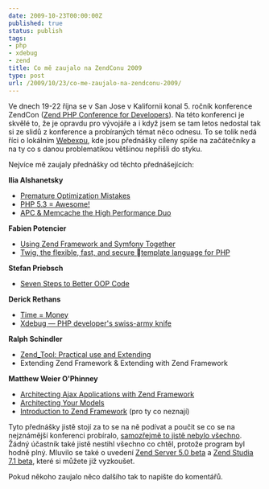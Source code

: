 ```yaml
---
date: 2009-10-23T00:00:00Z
published: true
status: publish
tags:
- php
- xdebug
- zend
title: Co mě zaujalo na ZendConu 2009
type: post
url: /2009/10/23/co-me-zaujalo-na-zendconu-2009/
---
```


<p>Ve dnech 19-22 října se v San Jose v Kalifornii konal 5. ročník konference ZendCon (<a href="http://www.zendcon.com" target="_blank">Zend PHP Conference for Developers</a>). Na této konferenci je skvělé to, že je opravdu pro vývojáře a i když jsem se tam letos nedostal tak si ze slidů z konference a probíraných témat něco odnesu. To se tolik nedá říci o lokálním <a href="http://www.webexpo.cz">Webexpu</a>, kde jsou přednášky cíleny spíše na začátečníky a na ty co s danou problematikou většinou nepřišli do styku.</p>

<p>Nejvíce mě zaujaly přednášky od těchto přednášejících:</p>
<p><strong>Ilia Alshanetsky</strong></p>
<ul>
	<li><a href="http://ilia.ws/files/ZendCon2009_Optimization_Mistakes.pdf">Premature Optimization Mistakes</a></li>
	<li><a href="http://ilia.ws/files/ZendCon2009_PHP53_Intro.pdf">PHP 5.3 = Awesome!</a></li>
	<li><a href="http://ilia.ws/files/ZendCon2009_APC_Memcache.pdf">APC &amp; Memcache the High Performance Duo</a></li>
</ul>
<p><strong>Fabien Potencier</strong></p>
<ul>
	<li><a href="http://www.slideshare.net/fabpot/symfony-and-zend-framework-together-2009">Using Zend Framework and Symfony Together</a></li>
<li><a href="http://www.slideshare.net/fabpot/twig-the-flexible-fast-and-securetemplate-language-for-php">Twig, the flexible, fast, and secure template language for PHP</a></li>
</ul>
<p><strong>Stefan Priebsch</strong></p>
<ul>
	<li><a href="http://www.slideshare.net/spriebsch/seven-steps-to-better-oop-code-updated-for-zendcon09">Seven Steps to Better OOP Code</a></li>
</ul>
<p><strong>Derick Rethans</strong></p>
<ul>
	<li><a href="http://derickrethans.nl/files/time-zendcon9.pdf">Time = Money</a></li>
	<li><a href="http://derickrethans.nl/files/xdebug-zendcon9.pdf">Xdebug — PHP developer's swiss-army knife</a></li>
</ul>
<p><strong>Ralph Schindler</strong></p>
<ul>
	<li><a href="http://ralphschindler.com/dropbox/Zend_Tool-ZendCon.ppt?phpMyAdmin=a6829262f2ed2f7ad31d20c3a7dd8382">Zend_Tool: Practical use and Extending</a></li>
	<li>Extending Zend Framework &amp; Extending with Zend Framework</li>
</ul>
<p><strong>Matthew Weier O'Phinney</strong></p>
<ul>
	<li><a href="http://www.slideshare.net/weierophinney/architecting-ajax-applications-with-zend-framework">Architecting Ajax Applications with Zend Framework</a></li>
	<li><a href="http://www.slideshare.net/weierophinney/architecting-your-models">Architecting Your Models</a></li>
	<li><a href="http://www.slideshare.net/weierophinney/zend-framework-tutorial-zendcon-2009">Introduction to Zend Framework</a> (pro ty co neznají)</li>
</ul>

<p>Tyto přednášky jistě stojí za to se na ně podívat a poučit se co se na nejznámější konferenci probíralo, <a href="http://www.slideshare.net/tag/zendcon09">samozřejmě to jistě nebylo všechno</a>. Žádný účastník také jistě nestihl všechno co chtěl, protože program byl hodně plný. Mluvilo se také o uvedení <a href="http://www.zend.com/en/products/server/zend-server-5-new">Zend Server 5.0 beta</a> a <a href="http://www.zend.com/en/products/studio/studio-71-whats-new">Zend Studia 7.1 beta</a>, které si můžete již vyzkoušet.</p>

<p>Pokud někoho zaujalo něco dalšího tak to napište do komentářů.</p>
